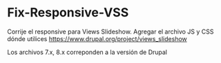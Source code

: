 # Fix-Responsive-VSS
Corrije el responsive para Views Slideshow.
Agregar el archivo JS y CSS dónde utilices https://www.drupal.org/project/views_slideshow

Los archivos 7.x, 8.x correponden a la versión de Drupal
